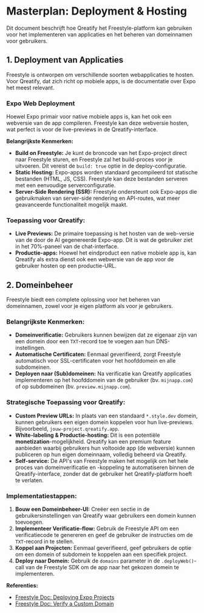 # Masterplan: Deployment & Hosting

Dit document beschrijft hoe Qreatify het Freestyle-platform kan gebruiken voor het implementeren van applicaties en het beheren van domeinnamen voor gebruikers.

## 1. Deployment van Applicaties

Freestyle is ontworpen om verschillende soorten webapplicaties te hosten. Voor Qreatify, dat zich richt op mobiele apps, is de documentatie over Expo het meest relevant.

### Expo Web Deployment
Hoewel Expo primair voor native mobiele apps is, kan het ook een webversie van de app compileren. Freestyle kan deze webversie hosten, wat perfect is voor de live-previews in de Qreatify-interface.

**Belangrijkste Kenmerken:**
- **Build on Freestyle:** Je kunt de broncode van het Expo-project direct naar Freestyle sturen, en Freestyle zal het build-proces voor je uitvoeren. Dit vereist de `build: true` optie in de deploy-configuratie.
- **Static Hosting:** Expo-apps worden standaard gecompileerd tot statische bestanden (HTML, JS, CSS). Freestyle kan deze bestanden serveren met een eenvoudige serverconfiguratie.
- **Server-Side Rendering (SSR):** Freestyle ondersteunt ook Expo-apps die gebruikmaken van server-side rendering en API-routes, wat meer geavanceerde functionaliteit mogelijk maakt.

### Toepassing voor Qreatify:
- **Live Previews:** De primaire toepassing is het hosten van de web-versie van de door de AI gegenereerde Expo-app. Dit is wat de gebruiker ziet in het 70%-paneel van de chat-interface.
- **Productie-apps:** Hoewel het eindproduct een native mobiele app is, kan Qreatify als extra dienst ook een webversie van de app voor de gebruiker hosten op een productie-URL.

## 2. Domeinbeheer

Freestyle biedt een complete oplossing voor het beheren van domeinnamen, zowel voor je eigen platform als voor je gebruikers.

### Belangrijkste Kenmerken:
- **Domeinverificatie:** Gebruikers kunnen bewijzen dat ze eigenaar zijn van een domein door een `TXT`-record toe te voegen aan hun DNS-instellingen.
- **Automatische Certificaten:** Eenmaal geverifieerd, zorgt Freestyle automatisch voor SSL-certificaten voor het hoofddomein en alle subdomeinen.
- **Deployen naar (Sub)domeinen:** Na verificatie kan Qreatify applicaties implementeren op het hoofddomein van de gebruiker (bv. `mijnapp.com`) of op subdomeinen (bv. `preview.mijnapp.com`).

### Strategische Toepassing voor Qreatify:
- **Custom Preview URLs:** In plaats van een standaard `*.style.dev` domein, kunnen gebruikers een eigen domein koppelen voor hun live-previews. Bijvoorbeeld, `jouw-project.qreatify.app`.
- **White-labeling & Productie-hosting:** Dit is een potentiële **monetization**-mogelijkheid. Qreatify kan een premium feature aanbieden waarbij gebruikers hun voltooide app (de webversie) kunnen publiceren op hun eigen domeinnaam, volledig beheerd via Qreatify.
- **Self-service:** De API's van Freestyle maken het mogelijk om het hele proces van domeinverificatie en -koppeling te automatiseren binnen de Qreatify-interface, zonder dat de gebruiker het Qreatify-platform hoeft te verlaten.

### Implementatiestappen:
1. **Bouw een Domeinbeheer-UI:** Creëer een sectie in de gebruikersinstellingen van Qreatify waar gebruikers een domein kunnen toevoegen.
2. **Implementeer Verificatie-flow:** Gebruik de Freestyle API om een verificatiecode te genereren en geef de gebruiker de instructies om de `TXT`-record in te stellen.
3. **Koppel aan Projecten:** Eenmaal geverifieerd, geef gebruikers de optie om een domein of subdomein te koppelen aan een specifiek project.
4. **Deploy naar Domein:** Gebruik de `domains` parameter in de `.deployWeb()`-call van de Freestyle SDK om de app naar het gekozen domein te implementeren.

**Referenties:**
- [Freestyle Doc: Deploying Expo Projects](/web/frameworks/expo)
- [Freestyle Doc: Verify a Custom Domain](/web/domains)
